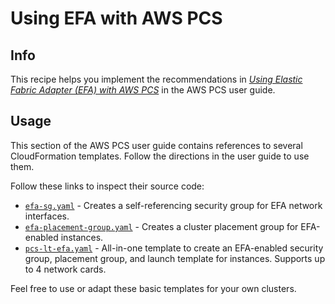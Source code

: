 # Using EFA with AWS PCS

## Info

This recipe helps you implement the recommendations in [_Using Elastic Fabric Adapter (EFA) with AWS PCS_](https://docs.aws.amazon.com/pcs/latest/userguide/working-with_networking_efa.html) in the AWS PCS user guide.

## Usage

This section of the AWS PCS user guide contains references to several CloudFormation templates. Follow the directions in the user guide to use them. 

Follow these links to inspect their source code:
* [`efa-sg.yaml`](assets/efa-sg.yaml) - Creates a self-referencing security group for EFA network interfaces.
* [`efa-placement-group.yaml`](assets/efa-placement-group.yaml) - Creates a cluster placement group for EFA-enabled instances.
* [`pcs-lt-efa.yaml`](assets/pcs-lt-efa.yaml) - All-in-one template to create an EFA-enabled security group, placement group, and launch template for instances. Supports up to 4 network cards.

Feel free to use or adapt these basic templates for your own clusters.
